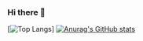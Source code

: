 ### Hi there 👋


[![Top Langs](https://github-readme-stats-git-masterrstaa-rickstaa.vercel.app/api/top-langs/?username=Hugoreoo)]
[![Anurag's GitHub stats](https://github-readme-stats.vercel.app/api?username=Hugoreoo)](https://github.com/anuraghazra/github-readme-stats)

<!--
**Hugoreoo/Hugoreoo** is a ✨ _special_ ✨ repository because its `README.md` (this file) appears on your GitHub profile.

Here are some ideas to get you started:

- 🔭 I’m currently working on ...
- 🌱 I’m currently learning ...
- 👯 I’m looking to collaborate on ...
- 🤔 I’m looking for help with ...
- 💬 Ask me about ...
- 📫 How to reach me: ...
- 😄 Pronouns: ...
- ⚡ Fun fact: ...
-->
